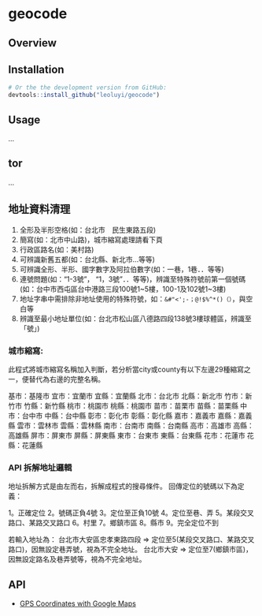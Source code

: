 # geocode

## Overview

## Installation

```r
# Or the the development version from GitHub:
devtools::install_github("leoluyi/geocode")
```

## Usage

...

## tor

...

## 地址資料清理

1. 全形及半形空格(如：台北市　民生東路五段)
2. 簡寫(如：北市中山路)，城市縮寫處理請看下頁
3. 行政區路名(如：美村路)
4. 可辨識新舊五都(如：台北縣、新北市…等等)
5. 可辨識全形、半形、國字數字及阿拉伯數字(如：一巷，1巷．．等等)
6. 連號問題(如：“1-3號”， “1，3號”．．等等)，辨識至特殊符號前第一個號碼  
   (如：台中市西屯區台中港路三段100號1~5樓，100-1及102號1~3樓)
7. 地址字串中需排除非地址使用的特殊符號，如：`&#"<';-；@!$%^*()（）`，與空白等
8. 辨識至最小地址單位(如：台北市松山區八德路四段138號3樓球體區，辨識至「號」)

### 城市縮寫:

此程式將城市縮寫名稱加入判斷，若分析當city或county有以下左邊29種縮寫之一，便替代為右邊的完整名稱。

基市：基隆市
宜市：宜蘭市
宜縣：宜蘭縣
北市：台北市
北縣：新北市
竹市：新竹市
竹縣：新竹縣
桃市：桃園市
桃縣：桃園市
苗市：苗栗市
苗縣：苗栗縣
中市：台中市
中縣：台中縣
彰市：彰化市
彰縣：彰化縣
嘉市：嘉義市
嘉縣：嘉義縣
雲市：雲林市
雲縣：雲林縣
南市：台南市
南縣：台南縣
高市：高雄市
高縣：高雄縣
屏市：屏東市
屏縣：屏東縣
東市：台東市
東縣：台東縣
花市：花蓮市
花縣：花蓮縣

### API 拆解地址邏輯

地址拆解方式是由左而右，拆解成程式的搜尋條件。
回傳定位的號碼以下為定義：

1。正確定位
2。號碼正負4號
3。定位至正負10號
4。定位至巷、弄
5。某段交叉路口、某路交叉路口
6。村里
7。鄉鎮市區
8。縣市
9。完全定位不到

若輸入地址為：
台北市大安區忠孝東路四段 => 定位至5(某段交叉路口、某路交叉路口)，因無設定巷弄號，視為不完全地址。
台北市大安 => 定位至7(鄉鎮市區)，因無設定路名及巷弄號等，視為不完全地址。

## API

- [GPS Coordinates with Google Maps](https://www.gps-coordinates.net/gps-coordinates-converter)
